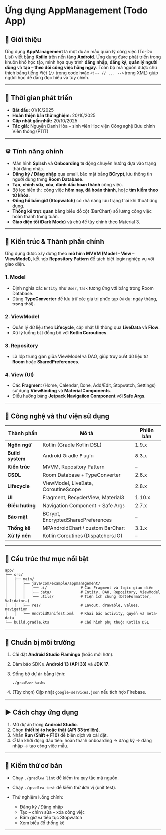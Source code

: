 

# Ứng dụng AppManagement (Todo App)

## 🧭 Giới thiệu

Ứng dụng **AppManagement** là một dự án mẫu quản lý công việc (To-Do List) viết bằng **Kotlin** trên nền tảng **Android**.
Ứng dụng được phát triển trong khuôn khổ học tập, minh họa quy trình **đăng nhập**, **đăng ký**, **quản lý người dùng** và **tạo – theo dõi công việc hằng ngày**.
Toàn bộ mã nguồn được chú thích bằng tiếng Việt (`//` trong code hoặc `<!-- // ... -->` trong XML) giúp người học dễ dàng đọc hiểu và tùy chỉnh.

---

## 📅 Thời gian phát triển

* **Bắt đầu:** 01/10/2025
* **Hoàn thiện bản thử nghiệm:** 20/10/2025
* **Cập nhật gần nhất:** 20/10/2025
* **Tác giả:** Nguyễn Danh Hòa – sinh viên Học viện Công nghệ Bưu chính Viễn thông (PTIT)

---

## ⚙️ Tính năng chính

* Màn hình **Splash** và **Onboarding** tự động chuyển hướng dựa vào trạng thái đăng nhập.
* **Đăng ký / Đăng nhập** qua email, bảo mật bằng **BCrypt**, lưu thông tin người dùng trong **Room Database**.
* **Tạo**, **chỉnh sửa**, **xóa**, **đánh dấu hoàn thành** công việc.
* Bộ lọc hiển thị: công việc **hôm nay**, **đã hoàn thành**, hoặc **tìm kiếm theo từ khóa**.
* **Đồng hồ bấm giờ (Stopwatch)** có khả năng lưu trạng thái khi thoát ứng dụng.
* **Thống kê trực quan** bằng biểu đồ cột (BarChart) số lượng công việc hoàn thành trong tuần.
* **Giao diện tối (Dark Mode)** và chủ đề tùy chỉnh theo Material 3.

---

## 🧩 Kiến trúc & Thành phần chính

Ứng dụng được xây dựng theo **mô hình MVVM (Model – View – ViewModel)**, kết hợp **Repository Pattern** để tách biệt logic nghiệp vụ với giao diện.

### 1. **Model**

* Định nghĩa các `Entity` như `User`, `Task` tương ứng với bảng trong Room Database.
* Dùng **TypeConverter** để lưu trữ các giá trị phức tạp (ví dụ: ngày tháng, trạng thái).

### 2. **ViewModel**

* Quản lý dữ liệu theo **Lifecycle**, cập nhật UI thông qua **LiveData** và **Flow**.
* Xử lý luồng bất đồng bộ với **Kotlin Coroutines**.

### 3. **Repository**

* Là lớp trung gian giữa ViewModel và DAO, giúp truy xuất dữ liệu từ **Room** hoặc **SharedPreferences**.

### 4. **View (UI)**

* Các **Fragment** (Home, Calendar, Done, Add/Edit, Stopwatch, Settings) sử dụng **ViewBinding** và **Material Components**.
* Điều hướng bằng **Jetpack Navigation Component** với **Safe Args**.

---

## 🧠 Công nghệ và thư viện sử dụng

| Thành phần       | Mô tả                               | Phiên bản |
| ---------------- | ----------------------------------- | --------- |
| **Ngôn ngữ**     | Kotlin (Gradle Kotlin DSL)          | 1.9.x     |
| **Build system** | Android Gradle Plugin               | 8.3.x     |
| **Kiến trúc**    | MVVM, Repository Pattern            | –         |
| **CSDL**         | Room Database + TypeConverter       | 2.6.x     |
| **Lifecycle**    | ViewModel, LiveData, CoroutineScope | 2.8.x     |
| **UI**           | Fragment, RecyclerView, Material3   | 1.10.x    |
| **Điều hướng**   | Navigation Component + Safe Args    | 2.7.x     |
| **Bảo mật**      | BCrypt, EncryptedSharedPreferences  | –         |
| **Thống kê**     | MPAndroidChart / custom BarChart    | 3.1.x     |
| **Xử lý nền**    | Kotlin Coroutines (Dispatchers.IO)  | –         |

---

## 📁 Cấu trúc thư mục nổi bật

```
app/
├── src/
│   ├── main/
│   │   ├── java/com/example/appmanagement/
│   │   │   ├── ui/               # Các Fragment và logic giao diện
│   │   │   ├── data/             # Entity, DAO, Repository, ViewModel
│   │   │   └── utils/            # Tiện ích chung (DateFormatter, Validator…)
│   │   ├── res/                  # Layout, drawable, values, navigation
│   │   └── AndroidManifest.xml   # Khai báo activity, quyền và meta-data
└── build.gradle.kts              # Cấu hình phụ thuộc Kotlin DSL
```

---

## 🧰 Chuẩn bị môi trường

1. Cài đặt **Android Studio Flamingo** (hoặc mới hơn).
2. Đảm bảo SDK ≥ **Android 13 (API 33)** và **JDK 17**.
3. Đồng bộ dự án bằng lệnh:

   ```bash
   ./gradlew tasks
   ```
4. (Tùy chọn) Cập nhật `google-services.json` nếu tích hợp Firebase.

---

## ▶️ Cách chạy ứng dụng

1. Mở dự án trong **Android Studio**.
2. Chọn **thiết bị ảo hoặc thật (API 33 trở lên)**.
3. Nhấn **Run (Shift + F10)** để biên dịch và cài đặt.
4. Ở lần khởi động đầu tiên: hoàn thành onboarding → đăng ký → đăng nhập → tạo công việc mẫu.

---

## 🧪 Kiểm thử cơ bản

* Chạy `./gradlew lint` để kiểm tra quy tắc mã nguồn.
* Chạy `./gradlew test` để kiểm thử đơn vị (unit test).
* Thử nghiệm luồng chính:

  * Đăng ký / Đăng nhập
  * Tạo – chỉnh sửa – xóa công việc
  * Bấm giờ và tiếp tục Stopwatch
  * Xem biểu đồ thống kê

---


